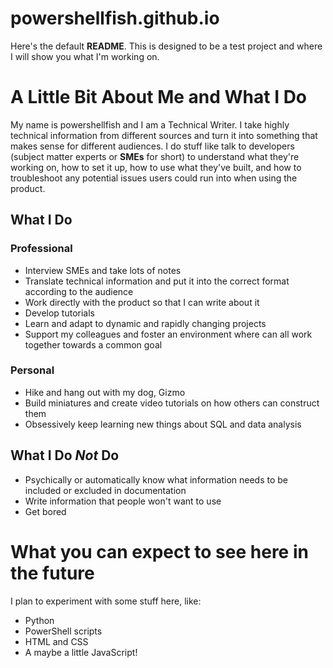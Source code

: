 # powershellfish.github.io

Here's the default **README**. This is designed to be a test project and where I will show you what I'm working on.

# A Little Bit About Me and What I Do

My name is powershellfish and I am a Technical Writer. I take highly technical information from different sources and turn it into something that makes sense for different audiences. I do stuff like talk to developers (subject matter experts or **SMEs** for short) to understand what they're working on, how to set it up, how to use what they've built, and how to troubleshoot any potential issues users could run into when using the product. 

## What I Do

### Professional
* Interview SMEs and take lots of notes 
* Translate technical information and put it into the correct format according to the audience
* Work directly with the product so that I can write about it
* Develop tutorials
* Learn and adapt to dynamic and rapidly changing projects
* Support my colleagues and foster an environment where can all work together towards a common goal

### Personal
* Hike and hang out with my dog, Gizmo
* Build miniatures and create video tutorials on how others can construct them
* Obsessively keep learning new things about SQL and data analysis

## What I Do *Not* Do

* Psychically or automatically know what information needs to be included or excluded in documentation
* Write information that people won't want to use
* Get bored

# What you can expect to see here in the future

I plan to experiment with some stuff here, like:
* Python
* PowerShell scripts
* HTML and CSS
* A maybe a little JavaScript!
